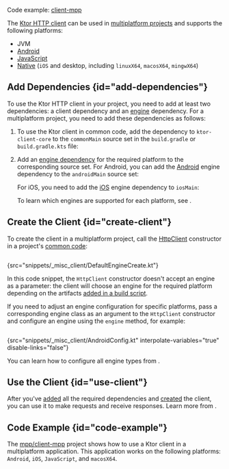 [//]: # (title: Multiplatform)

<microformat>
<p>
Code example: <a href="https://github.com/ktorio/ktor-samples/tree/main/client-mpp">client-mpp</a>
</p>
</microformat>

The [Ktor HTTP client](client.md) can be used in [multiplatform projects](https://kotlinlang.org/docs/multiplatform.html) and supports the following platforms:
* JVM
* [Android](https://kotlinlang.org/docs/android-overview.html)
* [JavaScript](https://kotlinlang.org/docs/js-overview.html)
* [Native](https://kotlinlang.org/docs/native-overview.html) (`iOS` and desktop, including `linuxX64`, `macosX64`, `mingwX64`)

## Add Dependencies {id="add-dependencies"}
To use the Ktor HTTP client in your project, you need to add at least two dependencies: a client dependency and an [engine](http-client_engines.md) dependency. For a multiplatform project, you need to add these dependencies as follows:
1. To use the Ktor client in common code, add the dependency to `ktor-client-core` to the `commonMain` source set in the `build.gradle` or `build.gradle.kts` file:
   <var name="platform_name" value="common"/>
   <var name="artifact_name" value="ktor-client-core"/>
   <include src="lib.md" include-id="add_ktor_artifact_multiplatform"/>
1. Add an [engine dependency](http-client_engines.md#dependencies) for the required platform to the corresponding source set. For Android, you can add the [Android](http-client_engines.md#android) engine dependency to the `androidMain` source set:
   <var name="platform_name" value="android"/>
   <var name="artifact_name" value="ktor-client-android"/>
   <include src="lib.md" include-id="add_ktor_artifact_multiplatform"/>
   
   For iOS, you need to add the [iOS](http-client_engines.md#ios) engine dependency to `iosMain`:
   <var name="platform_name" value="ios"/>
   <var name="artifact_name" value="ktor-client-ios"/>
   <include src="lib.md" include-id="add_ktor_artifact_multiplatform"/>
   
   To learn which engines are supported for each platform, see [](http-client_engines.md#dependencies).


## Create the Client {id="create-client"}
To create the client in a multiplatform project, call the [HttpClient](https://api.ktor.io/%ktor_version%/io.ktor.client/-http-client/index.html) constructor in a project's [common code](https://kotlinlang.org/docs/mpp-discover-project.html#source-sets):

```kotlin
```
{src="snippets/_misc_client/DefaultEngineCreate.kt"}

In this code snippet, the `HttpClient` constructor doesn't accept an engine as a parameter: the client will choose an engine for the required platform depending on the artifacts [added in a build script](#add-dependencies). 

If you need to adjust an engine configuration for specific platforms, pass a corresponding engine class as an argument to the `HttpClient` constructor and configure an engine using the `engine` method, for example:
```kotlin
```
{src="snippets/_misc_client/AndroidConfig.kt" interpolate-variables="true" disable-links="false"}

You can learn how to configure all engine types from [](http-client_engines.md).


## Use the Client {id="use-client"}
After you've [added](#add-dependencies) all the required dependencies and [created](#create-client) the client, you can use it to make requests and receive responses. Learn more from [](client.md#make-request). 


## Code Example {id="code-example"}

The [mpp/client-mpp](https://github.com/ktorio/ktor-samples/tree/main/client-mpp) project shows how to use a Ktor client in a multiplatform application. This application works on the following platforms: `Android`, `iOS`, `JavaScript`, and `macosX64`.
